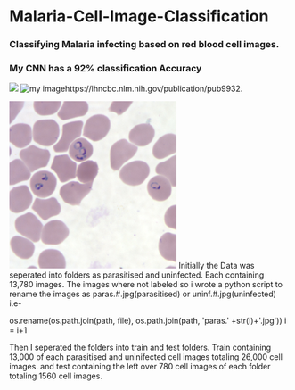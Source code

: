 # Malaria-Cell-Image-Classification
### Classifying Malaria infecting based on red blood cell images.
### My CNN has a 92% classification Accuracy
<img src="https://raw.githubusercontent.com/SinAustin/Malaria-Cell-Image-Classification/blob/master/logs/graphs/epoch_val_acc.svg?example=foo&sanitize=true">
<img alt="my image" src="https://raw.githubusercontent.com/SinAustin/Malaria-Cell-Image-Classification/blob/master/logs/graphs/epoch_val_acc.svg?example=foo&sanitize=true>
### Data Acquisition and Prep.

The cell images used in this case are from the U.C Nation Library of Medicine. https://lhncbc.nlm.nih.gov/publication/pub9932.


![](/logs/graphs/Pf_rings_thinA.jpg)
Initially the Data was seperated into folders as parasitised and uninfected. Each containing 13,780 images. The images where not labeled so i wrote a python script to rename the images as paras.#.jpg(parasitised) or uninf.#.jpg(uninfected) i.e-

os.rename(os.path.join(path, file), os.path.join(path, 'paras.' +str(i)+'.jpg'))
i = i+1

Then I seperated the folders into train and test folders. Train containing 13,000 of each parasitised and uninifected cell images totaling 26,000 cell images. and test containing the left over 780 cell images of each folder totaling 1560 cell images.
